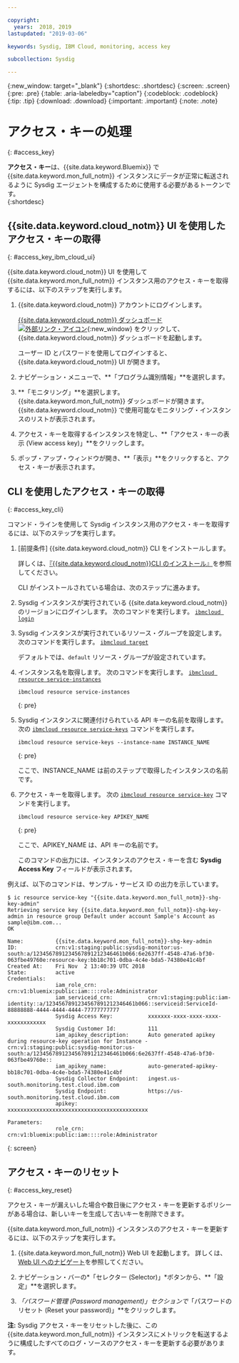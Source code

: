 ```yaml
---

copyright:
  years:  2018, 2019
lastupdated: "2019-03-06"

keywords: Sysdig, IBM Cloud, monitoring, access key

subcollection: Sysdig

---
```


{:new_window: target="_blank"}
{:shortdesc: .shortdesc}
{:screen: .screen}
{:pre: .pre}
{:table: .aria-labeledby="caption"}
{:codeblock: .codeblock}
{:tip: .tip}
{:download: .download}
{:important: .important}
{:note: .note}

# アクセス・キーの処理
{: #access_key}

**アクセス・キー**は、{{site.data.keyword.Bluemix}} で {{site.data.keyword.mon_full_notm}} インスタンスにデータが正常に転送されるように Sysdig エージェントを構成するために使用する必要があるトークンです。   
{:shortdesc}


## {{site.data.keyword.cloud_notm}} UI を使用したアクセス・キーの取得
{: #access_key_ibm_cloud_ui}

{{site.data.keyword.cloud_notm}} UI を使用して {{site.data.keyword.mon_full_notm}} インスタンス用のアクセス・キーを取得するには、以下のステップを実行します。

1. {{site.data.keyword.cloud_notm}} アカウントにログインします。

    [{{site.data.keyword.cloud_notm}} ダッシュボード ![外部リンク・アイコン](../../icons/launch-glyph.svg "外部リンク・アイコン")](https://cloud.ibm.com/login){:new_window} をクリックして、{{site.data.keyword.cloud_notm}} ダッシュボードを起動します。

	ユーザー ID とパスワードを使用してログインすると、{{site.data.keyword.cloud_notm}} UI が開きます。

2. ナビゲーション・メニューで、**「プログラム識別情報」**を選択します。 

3. **「モニタリング」**を選択します。 {{site.data.keyword.mon_full_notm}} ダッシュボードが開きます。 {{site.data.keyword.cloud_notm}} で使用可能なモニタリング・インスタンスのリストが表示されます。

3. アクセス・キーを取得するインスタンスを特定し、**「アクセス・キーの表示 (View access key)」**をクリックします。

4. ポップ・アップ・ウィンドウが開き、**「表示」**をクリックすると、アクセス・キーが表示されます。



## CLI を使用したアクセス・キーの取得
{: #access_key_cli}

コマンド・ラインを使用して Sysdig インスタンス用のアクセス・キーを取得するには、以下のステップを実行します。

1. [前提条件] {{site.data.keyword.cloud_notm}} CLI をインストールします。

   詳しくは、[『{{site.data.keyword.cloud_notm}}CLI のインストール』](/docs/cli?topic=cloud-cli-ibmcloud-cli#ibmcloud-cli)を参照してください。

   CLI がインストールされている場合は、次のステップに進みます。

2. Sysdig インスタンスが実行されている {{site.data.keyword.cloud_notm}} のリージョンにログインします。 次のコマンドを実行します。 [`ibmcloud login`](/docs/cli/reference/ibmcloud/bx_cli.html#ibmcloud_login)

3. Sysdig インスタンスが実行されているリソース・グループを設定します。 次のコマンドを実行します。 [`ibmcloud target`](/docs/cli/reference/ibmcloud/bx_cli.html#ibmcloud_target)

    デフォルトでは、`default` リソース・グループが設定されています。

4. インスタンス名を取得します。 次のコマンドを実行します。 [`ibmcloud resource service-instances`](/docs/cli/reference/ibmcloud/cli_resource_group.html#ibmcloud_resource_service_instances)

    ```
    ibmcloud resource service-instances
    ```
    {: pre}

5. Sysdig インスタンスに関連付けられている API キーの名前を取得します。 次の [`ibmcloud resource service-keys`](/docs/cli/reference/ibmcloud/cli_resource_group.html#ibmcloud_resource_service_instances) コマンドを実行します。

    ```
    ibmcloud resource service-keys --instance-name INSTANCE_NAME
    ```
    {: pre}

    ここで、INSTANCE_NAME は前のステップで取得したインスタンスの名前です。

6. アクセス・キーを取得します。 次の [`ibmcloud resource service-key`](/docs/cli/reference/ibmcloud/cli_resource_group.html#ibmcloud_resource_service_key) コマンドを実行します。

    ```
    ibmcloud resource service-key APIKEY_NAME
    ```
    {: pre}

    ここで、APIKEY_NAME は、API キーの名前です。
 
    このコマンドの出力には、インスタンスのアクセス・キーを含む **Sysdig Access Key** フィールドが表示されます。


例えば、以下のコマンドは、サンプル・サービス ID の出力を示しています。

```
$ ic resource service-key "{{site.data.keyword.mon_full_notm}}-shg-key-admin"
Retrieving service key {{site.data.keyword.mon_full_notm}}-shg-key-admin in resource group Default under account Sample's Account as sample@ibm.com...
OK
                  
Name:          {{site.data.keyword.mon_full_notm}}-shg-key-admin   
ID:            crn:v1:staging:public:sysdig-monitor:us-south:a/1234567891234567891212346461b066:6e2637ff-4548-47a6-bf30-063fbe49760e:resource-key:bb18c701-0dba-4c4e-bda5-74380e41c4bf   
Created At:    Fri Nov  2 13:40:39 UTC 2018   
State:         active   
Credentials:                                      
               iam_role_crn:                crn:v1:bluemix:public:iam::::role:Administrator      
               iam_serviceid_crn:           crn:v1:staging:public:iam-identity::a/1234567891234567891212346461b066::serviceid:ServiceId-88888888-4444-4444-4444-77777777777      
               Sysdig Access Key:           xxxxxxx-xxxx-xxxx-xxxx-xxxxxxxxxxxx      
               Sysdig Customer Id:          111      
               iam_apikey_description:      Auto generated apikey during resource-key operation for Instance - crn:v1:staging:public:sysdig-monitor:us-south:a/1234567891234567891212346461b066:6e2637ff-4548-47a6-bf30-063fbe49760e::      
               iam_apikey_name:             auto-generated-apikey-bb18c701-0dba-4c4e-bda5-74380e41c4bf      
               Sysdig Collector Endpoint:   ingest.us-south.monitoring.test.cloud.ibm.com      
               Sysdig Endpoint:             https://us-south.monitoring.test.cloud.ibm.com      
               apikey:                      xxxxxxxxxxxxxxxxxxxxxxxxxxxxxxxxxxxxxxxxxxxx     
                  
Parameters:                      
               role_crn:   crn:v1:bluemix:public:iam::::role:Administrator      
```
{: screen}




## アクセス・キーのリセット 
{: #access_key_reset}

アクセス・キーが漏えいした場合や数日後にアクセス・キーを更新するポリシーがある場合は、新しいキーを生成して古いキーを削除できます。

{{site.data.keyword.mon_full_notm}} インスタンスのアクセス・キーを更新するには、以下のステップを実行します。

1. {{site.data.keyword.mon_full_notm}} Web UI を起動します。 詳しくは、[Web UI へのナビゲート](/docs/services/Monitoring-with-Sysdig?topic=Sysdig-launch#launch)を参照してください。

2. ナビゲーション・バーの*「セレクター (Selector)」*ボタンから、**「設定」**を選択します。

2. *「パスワード管理 (Password management)」*セクションで**「パスワードのリセット (Reset your password)」**をクリックします。

**注:** Sysdig アクセス・キーをリセットした後に、この {{site.data.keyword.mon_full_notm}} インスタンスにメトリックを転送するように構成したすべてのログ・ソースのアクセス・キーを更新する必要があります。
